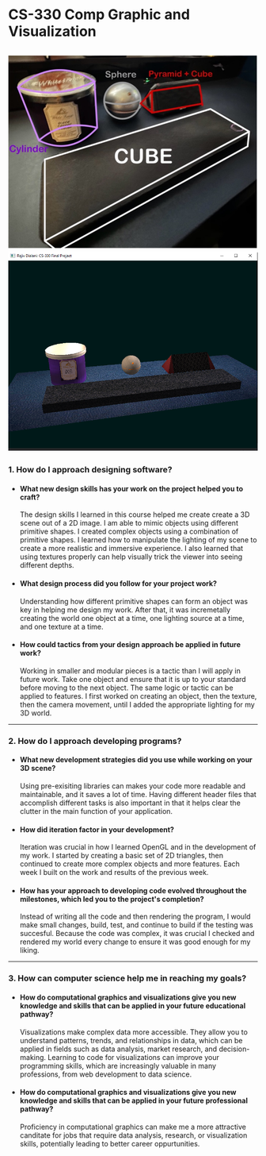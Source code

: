 # CS-330 Comp Graphic and Visualization
![project proposal](https://github.com/jivvydialani/CS-330/blob/main/Proposal.jpg)
![completed work](https://github.com/jivvydialani/CS-330/blob/main/FinalProject.png)
----
### 1. How do I approach designing software?
  * #### What new design skills has your work on the project helped you to craft?
    The design skills I learned in this course helped me create create a 3D scene out of a 2D image. I am able to mimic objects using different primitive shapes. I created complex objects using a combination of primitive shapes. I learned how to manipulate the lighting of my scene to create a more realistic and immersive experience. I also learned that using textures properly can help visually trick the viewer into seeing different depths.
    
  * #### What design process did you follow for your project work?
    Understanding how different primitive shapes can form an object was key in helping me design my work. After that, it was incremetally creating the world one object at a time, one lighting source at a time, and one texture at a time.
    
  * #### How could tactics from your design approach be applied in future work?
    Working in smaller and modular pieces is a tactic than I will apply in future work. Take one object and ensure that it is up to your standard before moving to the next object. The same logic or tactic can be applied to features. I first worked on creating an object, then the texture, then the camera movement, until I added the appropriate lighting for my 3D world.

----
### 2. How do I approach developing programs?
  * #### What new development strategies did you use while working on your 3D scene?
    Using pre-exisiting libraries can makes your code more readable and maintainable, and it saves a lot of time. Having different header files that accomplish different tasks is also important in that it helps clear the clutter in the main function of your application.

  * #### How did iteration factor in your development?
    Iteration was crucial in how I learned OpenGL and in the development of my work. I started by creating a basic set of 2D triangles, then continued to create more complex objects and more features. Each week I built on the work and results of the previous week.
    
  * #### How has your approach to developing code evolved throughout the milestones, which led you to the project's completion?
    Instead of writing all the code and then rendering the program, I would make small changes, build, test, and continue to build if the testing was succesful. Because the code was complex, it was crucial I checked and rendered my world every change to ensure it was good enough for my liking.

----
### 3. How can computer science help me in reaching my goals?
  * #### How do computational graphics and visualizations give you new knowledge and skills that can be applied in your future educational pathway?
    Visualizations make complex data more accessible. They allow you to understand patterns, trends, and relationships in data, which can be applied in fields such as data analysis, market research, and decision-making. Learning to code for visualizations can improve your programming skills, which are increasingly valuable in many professions, from web development to data science.
    
  * #### How do computational graphics and visualizations give you new knowledge and skills that can be applied in your future professional pathway?
    Proficiency in computational graphics can make me a more attractive canditate for jobs that require data analysis, research, or visualization skills, potentially leading to better career oppurtunities. 

